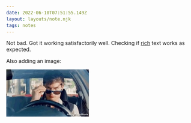 ```yaml
---
date: 2022-06-10T07:51:55.149Z
layout: layouts/note.njk
tags: notes
---
```

Not bad. Got it working satisfactorily well. Checking if [rich](https://en.wikipedia.org/wiki/Richie_Rich_(film)) text works as expected.

Also adding an image: 

![Screenshot from the film 'Baby Driver'](/img/a569f888-f690-48e9-af57-89adb02f382c.jpeg "Baby driver")